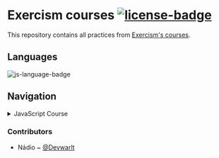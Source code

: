 # Exercism courses [![license-badge]][license]
This repository contains all practices from [Exercism's courses][exercism-courses].

## Languages
![js-language-badge]

## Navigation

<details closed>
  <summary>JavaScript Course</summary>
  
  - **Module 1**: [`Hello World`][js-module-1]
  
  [js-module-1]: /javascript/hello-world
  
</details>


### Contributors
- Nádio ~ [@Devwarlt][nadio-ref]

[nadio-ref]: https://github.com/Devwarlt

[js-language-badge]: https://img.shields.io/badge/JavaScript-black?logo=javascript&style=plastic

[license-badge]: https://img.shields.io/badge/License-WTFPL-black?style=plastic
[license]: /LICENSE

[exercism-courses]: https://exercism.io/tracks
